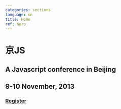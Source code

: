 ```yaml
---
categories: sections
language: cn
title: Home
ref: hero
---
```


# 京JS

## A Javascript conference in Beijing
## 9-10 November, 2013

### [Register](#/register)